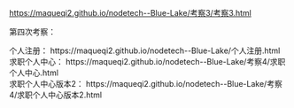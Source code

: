  https://maqueqi2.github.io/nodetech--Blue-Lake/考察3/考察3.html<br/>
 <p>第四次考察：</p>个人注册：
 https://maqueqi2.github.io/nodetech--Blue-Lake/个人注册.html<br/>
求职个人中心： https://maqueqi2.github.io/nodetech--Blue-Lake/考察4/求职个人中心.html<br/>
求职个人中心版本2： https://maqueqi2.github.io/nodetech--Blue-Lake/考察4/求职个人中心版本2.html
